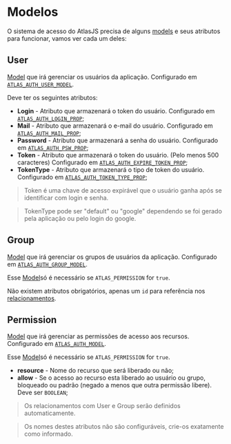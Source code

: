 # Modelos

O sistema de acesso do AtlasJS precisa de alguns [models](#orm.model) e seus atributos para funcionar, vamos ver cada um deles:

## User

[Model](#orm.model) que irá gerenciar os usuários da aplicação. Configurado em [`ATLAS_AUTH_USER_MODEL`](#access.login).

Deve ter os seguintes atributos:

* **Login** - Atributo que armazenará o token do usuário. Configurado em [`ATLAS_AUTH_LOGIN_PROP`](#access.login);
* **Mail** - Atributo que armazenará o e-mail do usuário. Configurado em [`ATLAS_AUTH_MAIL_PROP`](#access.login);
* **Password** - Atributo que armazenará a senha do usuário. Configurado em [`ATLAS_AUTH_PSW_PROP`](#access.login);
* **Token** - Atributo que armazenará o token do usuário. (Pelo menos 500 caracteres) Configurado em [`ATLAS_AUTH_EXPIRE_TOKEN_PROP`](#access.login);
* **TokenType** - Atributo que armazenará o tipo de token do usuário. Configurado em [`ATLAS_AUTH_TOKEN_TYPE_PROP`](#access.login);

> Token é uma chave de acesso expirável que o usuário ganha após se identificar com login e senha.

> TokenType pode ser "default" ou "google" dependendo se foi gerado pela aplicação ou pelo login do google.

## Group

[Model](#orm.model) que irá gerenciar os grupos de usuários da aplicação. Configurado em [`ATLAS_AUTH_GROUP_MODEL`](#access.permission).

Esse [Model](#orm.model)só é necessário se `ATLAS_PERMISSION` for `true`.

Não existem atributos obrigatórios, apenas um `id` para referência nos [relacionamentos](#orm.model.create.relation).

## Permission

[Model](#orm.model) que irá gerenciar as permissões de acesso aos recursos. Configurado em [`ATLAS_AUTH_MODEL`](#access.permission).

Esse [Model](#orm.model)só é necessário se `ATLAS_PERMISSION` for `true`.

* **resource** - Nome do recurso que será liberado ou não;
* **allow** - Se o acesso ao recurso esta liberado ao usuário ou grupo, bloqueado ou padrão (negado a menos que outra permissão libere). Deve ser `BOOLEAN`;

> Os relacionamentos com User e Group serão definidos automaticamente.

> Os nomes destes atributos não são configuráveis, crie-os exatamente como informado.